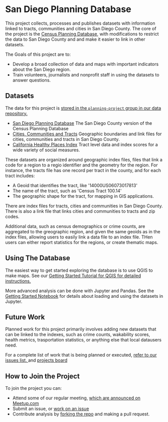 # San Diego Planning Database

This project collects, processes and publishes datasets with information linked
to tracts, communities and cities in San Diego County. The core of the project
is the [Census Planning
Database](https://www.census.gov/research/data/planning_database/), with
modifications to restrict the data to San Diego County and and make it easier
to link in other datasets.

The Goals of this project are to: 

* Develop a broad collection of data and maps with important indicators about the San Diego region.
* Train volunteers, journalists and nonprofit staff in using the datasets to answer questions. 


## Datasets

The data for this project is [stored in the `planning-project` group in our data repository.](https://data.sandiegodata.org/group/planning-project)

* [San Diego Planning Database](https://data.sandiegodata.org/dataset/sandiegodata-org-planning-tracts) The San Diego County version of the Census Planning Database 
* [Cities, Communities and Tracts](https://data.sandiegodata.org/dataset/sangis-org-communities-2018)
  Geographic boundaries and link files for cities, communities and tracts in
  San Diego County.
* [California Healthy Places Index](https://data.sandiegodata.org/dataset/healthyplacesindex-org-healthy_places_index-san_diego) Tract level data and index scores for a wide variety of social measures. 

These datasets are organized around geographic index files, files that link a code for a region to a regio identifier and the geometry for the region. For instance, the tracts file has one record per tract in the county, and for each tract includes: 

* A Geoid that identifies the tract, like '14000US06073017813'
* The name of the tract, such as 'Census Tract 100.14'
* The geographic shape for the tract, for mapping in GIS applications. 

There are index files for tracts, cities and communities in San Diego County.
There is also a link file that links cities and communities to tracts and zip
codes.

Additional data, such as census demographics or crime counts, are aggregated to
the greographic region, and given the same geoids as in the index files, allowing users to easily link a data file to an index file. THen users can either report statistics for the regions, or create thematic maps. 

## Using The Database

The easiest way to get started exploring the database is to use QGIS to make maps. See our [Getting Started Tutorial for QGIS for detailed instructions.](https://github.com/sandiegodata/planning-database/wiki/Get-Started-with-QGIS) 

More advanced analysis can be done with Jupyter and Pandas. See the [Getting Started Notebook](https://github.com/sandiegodata/planning-database/blob/master/notebooks/Getting%20Started.ipynb) for details about loading and using the datasets in Jupyter. 


## Future Work

Planned work for this project primarily involves adding new datasets that can be linked to the indexes, such as crime counts, wakability scores, health metrics, trasportation statistics, or anything else that local datausers need. 

For a complete list of work that is being planned or executed, [refer to our issues list. ](https://github.com/sandiegodata/planning-database/issues) and [projects board](https://github.com/sandiegodata/planning-database/projects)

## How to Join the Project

To join the project you can: 

* Attend some of our regular meeting, [which are announced on Meetup.com](https://www.meetup.com/San-Diego-Regional-Data-Library/)
* Submit an issue, or [work on an issue](https://github.com/sandiegodata/planning-database/issues)
* Contribute analysis by [forking the repo](https://github.com/sandiegodata/planning-database) and making a pull request. 